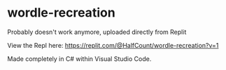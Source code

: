 # wordle-recreation

Probably doesn't work anymore, uploaded directly from Replit

View the Repl here: https://replit.com/@HalfCount/wordle-recreation?v=1

Made completely in C# within Visual Studio Code.
